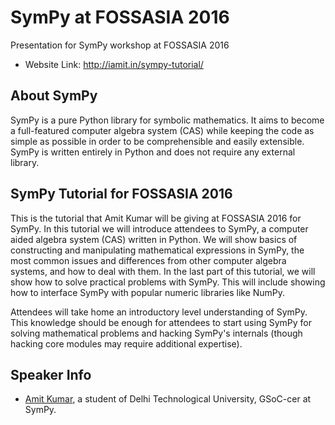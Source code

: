 # SymPy at FOSSASIA 2016

Presentation for SymPy workshop at FOSSASIA 2016

* Website Link: http://iamit.in/sympy-tutorial/

## About SymPy

SymPy is a pure Python library for symbolic mathematics. It aims to become a full-featured computer algebra system (CAS) while keeping the code as simple as possible in order to be comprehensible and easily extensible. SymPy is written entirely in Python and does not require any external library.

## SymPy Tutorial for FOSSASIA 2016

This is the tutorial that Amit Kumar will be giving at FOSSASIA 2016 for SymPy.
In this tutorial we will introduce attendees to SymPy, a computer aided algebra system (CAS) written in Python. We will show basics of constructing and manipulating mathematical expressions in SymPy, the most common issues and differences from other computer algebra systems, and how to deal with them. In the last part of this tutorial, we will show how to solve practical problems with SymPy. This will include showing how to interface SymPy with popular numeric libraries like NumPy.

Attendees will take home an introductory level understanding of SymPy. This knowledge should be enough for attendees to start using SymPy for solving mathematical problems and hacking SymPy's internals (though hacking core modules may require additional expertise).

## Speaker Info

* [Amit Kumar](https://github.com/aktech), a student of Delhi Technological University, GSoC-cer at SymPy.

